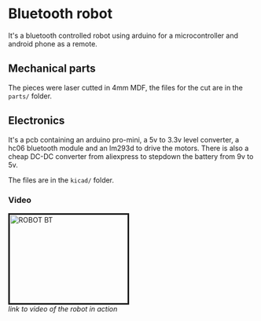 # Bluetooth robot
It's a bluetooth controlled robot using arduino for a microcontroller and android phone as a remote.

## Mechanical parts
The pieces were laser cutted in 4mm MDF, the files for the cut are in the `parts/` folder.

## Electronics
It's a pcb containing an arduino pro-mini, a 5v to 3.3v level converter, a hc06 bluetooth module and an lm293d to drive the motors. 
There is also a cheap DC-DC converter from aliexpress to stepdown the battery from 9v to 5v.

The files are in the `kicad/` folder.

### Video
<a href="https://www.youtube.com/watch?feature=player_embedded&v=EvxlzMIDwuI
" target="_blank"><img src="https://img.youtube.com/vi/EvxlzMIDwuI/0.jpg" 
alt="ROBOT BT" width="240" height="180" border="3" /></a><br>
*link to video of the robot in action*